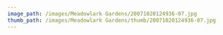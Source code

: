 ```yaml
---
image_path: /images/Meadowlark Gardens/20071020124936-07.jpg
thumb_path: /images/Meadowlark Gardens/thumb/20071020124936-07.jpg
---
```

